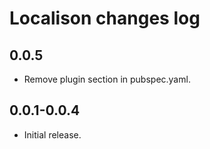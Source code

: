 # Localison changes log

## 0.0.5

* Remove plugin section in pubspec.yaml.

## 0.0.1-0.0.4

* Initial release.

